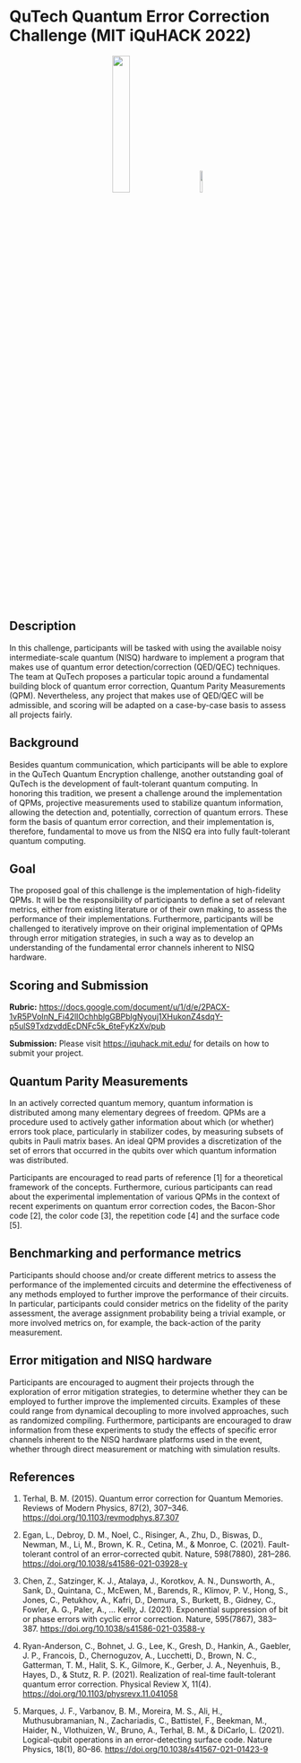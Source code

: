 # QuTech Quantum Error Correction Challenge (MIT iQuHACK 2022)


<p align="middle">
  <a href="https://www.quantum-inspire.com/" target="_blank"><img src="https://user-images.githubusercontent.com/10100490/151484481-7cedb7da-603e-43cc-890c-979fb66aeb60.png" width="25%" style="padding-right: 5%"/></a>
  <a href="https://iquhack.mit.edu/" target="_blank"><img src="https://user-images.githubusercontent.com/10100490/151484702-4fc8ca20-59fe-4244-9d3c-210118d5d69a.svg" width="10%" style="padding-left: 5%"/> </a>
</p>



## Description 

In this challenge, participants will be tasked with using the available noisy intermediate-scale quantum  (NISQ)  hardware  to  implement  a  program  that  makes  use  of  quantum  error detection/correction (QED/QEC) techniques. The team at QuTech proposes a particular topic around a fundamental building block of quantum error correction, Quantum Parity Measurements  (QPM).  Nevertheless,  any  project  that  makes  use  of  QED/QEC  will  be admissible, and scoring will be adapted on a case-by-case basis to assess all projects fairly.


## Background 

Besides  quantum  communication,  which  participants  will  be  able  to  explore  in  the  QuTech Quantum  Encryption  challenge,  another  outstanding  goal  of  QuTech  is  the  development of  fault-tolerant  quantum  computing.  In  honoring  this  tradition,  we  present a challenge  around  the implementation of QPMs, projective measurements used to stabilize quantum information, allowing the detection and, potentially, correction of quantum errors. These form the basis of quantum error correction, and their implementation is, therefore, fundamental to move us from the NISQ era into fully fault-tolerant quantum computing.

## Goal

The proposed goal of this challenge is the implementation of high-fidelity QPMs. It will be the 
responsibility of participants to define a set of relevant metrics, either from existing literature or  of  their  own  making,  to  assess  the  performance  of  their  implementations.  Furthermore, participants will be challenged to iteratively improve on their original implementation of QPMs through  error  mitigation  strategies,  in  such  a  way  as  to  develop  an  understanding  of  the fundamental error channels inherent to NISQ hardware.

## Scoring and Submission

**Rubric:** https://docs.google.com/document/u/1/d/e/2PACX-1vR5PVoInN_Fi42lIOchhblgGBPblgNyouj1XHukonZ4sdqY-p5ulS9TxdzvddEcDNFc5k_6teFyKzXv/pub

**Submission:** Please visit https://iquhack.mit.edu/ for details on how to submit your project.


## Quantum Parity Measurements

In  an  actively  corrected  quantum  memory,  quantum  information  is  distributed  among  many elementary degrees of freedom. QPMs are a procedure used to actively gather information  about  which  (or  whether)  errors  took  place,  particularly  in  stabilizer  codes,  by  measuring  subsets of qubits in Pauli matrix bases. An ideal QPM provides a discretization of the set of  errors that occurred in the qubits over which quantum information was distributed. 

Participants are encouraged to read parts of reference [1] for a theoretical framework of the 
concepts. Furthermore, curious participants can read about the experimental implementation 
of various QPMs in the context of recent experiments on quantum error correction codes, the 
Bacon-Shor code [2], the color code [3], the repetition code [4] and the surface code [5]. 
 
## Benchmarking and performance metrics

Participants should choose and/or create different metrics to assess the performance of the implemented  circuits  and  determine  the  effectiveness  of  any  methods  employed  to  further improve the performance of their circuits. In particular, participants could consider metrics on the  fidelity  of  the  parity  assessment,  the  average  assignment  probability  being  a  trivial example, or more involved metrics on, for example, the back-action of the parity measurement. 

## Error mitigation and NISQ hardware

Participants  are  encouraged  to  augment  their  projects  through  the  exploration  of  error mitigation  strategies,  to  determine  whether  they  can  be  employed  to  further  improve  the implemented  circuits.  Examples  of  these  could  range  from  dynamical  decoupling  to  more involved approaches, such as randomized compiling. Furthermore, participants are encouraged to draw information from these experiments to study the effects of specific error channels inherent to the NISQ hardware platforms used in the event, whether through direct measurement or matching with simulation results. 



## References

1. Terhal, B. M. (2015). Quantum error correction for Quantum Memories. Reviews of Modern Physics, 87(2), 307–346. https://doi.org/10.1103/revmodphys.87.307 

2. Egan, L., Debroy, D. M., Noel, C., Risinger, A., Zhu, D., Biswas, D., Newman, M., Li, M., Brown,  K.  R.,  Cetina,  M.,  &  Monroe,  C.  (2021).  Fault-tolerant  control  of  an  error-corrected qubit. Nature, 598(7880), 281–286. https://doi.org/10.1038/s41586-021-03928-y 

3. Chen, Z., Satzinger, K. J., Atalaya, J., Korotkov, A. N., Dunsworth, A., Sank, D., Quintana, C.,  McEwen,  M.,  Barends,  R.,  Klimov,  P.  V.,  Hong,  S.,  Jones,  C.,  Petukhov,  A.,  Kafri,  D., Demura, S., Burkett, B., Gidney, C., Fowler, A. G., Paler, A., ... Kelly, J. (2021). Exponential suppression  of  bit  or  phase  errors  with  cyclic  error  correction. Nature, 595(7867),  383–387. https://doi.org/10.1038/s41586-021-03588-y 

4. Ryan-Anderson, C., Bohnet, J. G., Lee, K., Gresh, D., Hankin, A., Gaebler, J. P., Francois, D., Chernoguzov, A., Lucchetti, D., Brown, N. C., Gatterman, T. M., Halit, S. K., Gilmore, K., Gerber, J. A., Neyenhuis, B., Hayes, D., & Stutz, R. P. (2021). Realization of real-time fault-tolerant quantum error correction. Physical Review X, 11(4). https://doi.org/10.1103/physrevx.11.041058 

5.  Marques,  J.  F.,  Varbanov,  B.  M.,  Moreira,  M.  S.,  Ali,  H.,  Muthusubramanian,  N., Zachariadis, C., Battistel, F., Beekman, M., Haider, N., Vlothuizen, W., Bruno, A., Terhal, B. M., & DiCarlo, L. (2021). Logical-qubit operations in an error-detecting surface code. Nature Physics, 18(1), 80–86. https://doi.org/10.1038/s41567-021-01423-9 